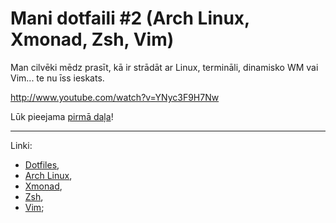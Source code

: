 # Mani dotfaili #2 (Arch Linux, Xmonad, Zsh, Vim) 

Man cilvēki mēdz prasīt, kā ir strādāt ar Linux, termināli, dinamisko WM vai Vim... te nu īss ieskats.

http://www.youtube.com/watch?v=YNyc3F9H7Nw

Lūk pieejama [pirmā daļa](http://dagrevis.lv/blog/111/video-par-maniem-dotfailiem-arch-linux-awesome-wm-zsh-oh-my-zsh-vim-un-luakit/)!

***

Linki:

* [Dotfiles](https://github.com/daGrevis/Dotfiles),
* [Arch Linux](https://www.archlinux.org/),
* [Xmonad](http://xmonad.org/),
* [Zsh](https://wiki.archlinux.org/index.php/Zsh),
* [Vim](https://wiki.archlinux.org/index.php/Vim);